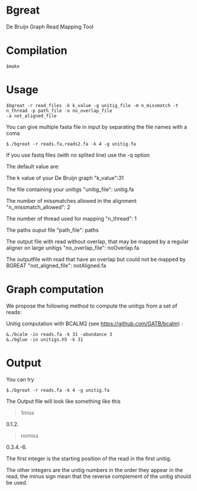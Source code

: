 Bgreat
=====
De Bruijn Graph Read Mapping Tool

Compilation
====
	$make

Usage
====
	$bgreat -r read_files -k k_value -g unitig_file -m n_missmatch -t n_thread -p path_file -o no_overlap_file
	-a not_aligned_file

You can give multiple fasta file in input by separating the file names with a coma

	$./bgreat -r reads.fa,reads2.fa -k 4 -g unitig.fa

If you use fastq files (with no splited line) use the -q option

The default value are:


The k value of your De Bruijn graph
"k_value":31


The file containing your unitigs
"unitig_file": unitig.fa


The number of missmatches allowed in the alignment
"n_missmatch_allowed": 2


The number of thread used for mapping
"n_thread": 1


The paths ouput file
"path_file": paths


The output file with read without overlap, that may be mapped by a regular aligner on large unitigs
"no_overlap_file": noOverlap.fa


The outputfile with read that have an overlap but could not be mapped by BGREAT
"not_aligned_file": notAligned.fa


Graph computation
====


We propose the following method to compute the unitigs from a set of reads:

Unitig computation with BCALM2 (see https://github.com/GATB/bcalm) :

	&./bcalm -in reads.fa -k 31 -abundance 3
	&./bglue -in unitigs.h5 -k 31

Output
====
You can try

	$./bgreat -r reads.fa -k 4 -g unitig.fa

The Output file will look like something like this

>1miss

0.1.2.

>nomiss

0.3.4.-6.


The first integer is the starting position of the read in the first unitig.

The other integers are the unitig numbers in the order they appear in the read, the minus sign mean that the reverse complement of the unitig should be used.
